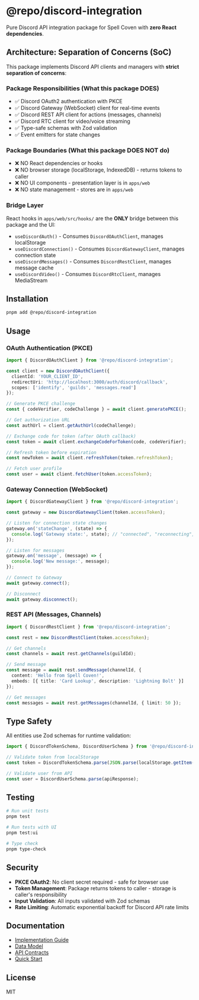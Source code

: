 # @repo/discord-integration

Pure Discord API integration package for Spell Coven with **zero React dependencies**.

## Architecture: Separation of Concerns (SoC)

This package implements Discord API clients and managers with **strict separation of concerns**:

### Package Responsibilities (What this package DOES)
- ✅ Discord OAuth2 authentication with PKCE
- ✅ Discord Gateway (WebSocket) client for real-time events
- ✅ Discord REST API client for actions (messages, channels)
- ✅ Discord RTC client for video/voice streaming
- ✅ Type-safe schemas with Zod validation
- ✅ Event emitters for state changes

### Package Boundaries (What this package DOES NOT do)
- ❌ NO React dependencies or hooks
- ❌ NO browser storage (localStorage, IndexedDB) - returns tokens to caller
- ❌ NO UI components - presentation layer is in `apps/web`
- ❌ NO state management - stores are in `apps/web`

### Bridge Layer
React hooks in `apps/web/src/hooks/` are the **ONLY** bridge between this package and the UI:
- `useDiscordAuth()` - Consumes `DiscordOAuthClient`, manages localStorage
- `useDiscordConnection()` - Consumes `DiscordGatewayClient`, manages connection state
- `useDiscordMessages()` - Consumes `DiscordRestClient`, manages message cache
- `useDiscordVideo()` - Consumes `DiscordRtcClient`, manages MediaStream

## Installation

```bash
pnpm add @repo/discord-integration
```

## Usage

### OAuth Authentication (PKCE)

```typescript
import { DiscordOAuthClient } from '@repo/discord-integration';

const client = new DiscordOAuthClient({
  clientId: 'YOUR_CLIENT_ID',
  redirectUri: 'http://localhost:3000/auth/discord/callback',
  scopes: ['identify', 'guilds', 'messages.read']
});

// Generate PKCE challenge
const { codeVerifier, codeChallenge } = await client.generatePKCE();

// Get authorization URL
const authUrl = client.getAuthUrl(codeChallenge);

// Exchange code for token (after OAuth callback)
const token = await client.exchangeCodeForToken(code, codeVerifier);

// Refresh token before expiration
const newToken = await client.refreshToken(token.refreshToken);

// Fetch user profile
const user = await client.fetchUser(token.accessToken);
```

### Gateway Connection (WebSocket)

```typescript
import { DiscordGatewayClient } from '@repo/discord-integration';

const gateway = new DiscordGatewayClient(token.accessToken);

// Listen for connection state changes
gateway.on('stateChange', (state) => {
  console.log('Gateway state:', state); // "connected", "reconnecting", etc.
});

// Listen for messages
gateway.on('message', (message) => {
  console.log('New message:', message);
});

// Connect to Gateway
await gateway.connect();

// Disconnect
await gateway.disconnect();
```

### REST API (Messages, Channels)

```typescript
import { DiscordRestClient } from '@repo/discord-integration';

const rest = new DiscordRestClient(token.accessToken);

// Get channels
const channels = await rest.getChannels(guildId);

// Send message
const message = await rest.sendMessage(channelId, {
  content: 'Hello from Spell Coven!',
  embeds: [{ title: 'Card Lookup', description: 'Lightning Bolt' }]
});

// Get messages
const messages = await rest.getMessages(channelId, { limit: 50 });
```

## Type Safety

All entities use Zod schemas for runtime validation:

```typescript
import { DiscordTokenSchema, DiscordUserSchema } from '@repo/discord-integration/types';

// Validate token from localStorage
const token = DiscordTokenSchema.parse(JSON.parse(localStorage.getItem('discord_token')));

// Validate user from API
const user = DiscordUserSchema.parse(apiResponse);
```

## Testing

```bash
# Run unit tests
pnpm test

# Run tests with UI
pnpm test:ui

# Type check
pnpm type-check
```

## Security

- **PKCE OAuth2**: No client secret required - safe for browser use
- **Token Management**: Package returns tokens to caller - storage is caller's responsibility
- **Input Validation**: All inputs validated with Zod schemas
- **Rate Limiting**: Automatic exponential backoff for Discord API rate limits

## Documentation

- [Implementation Guide](../../specs/013-discord-api-integration/IMPLEMENTATION_GUIDE.md)
- [Data Model](../../specs/013-discord-api-integration/data-model.md)
- [API Contracts](../../specs/013-discord-api-integration/contracts/)
- [Quick Start](../../specs/013-discord-api-integration/quickstart.md)

## License

MIT
